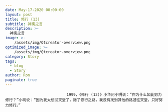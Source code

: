 ```yaml
---
date: May-17-2020 00:00:00
layout: post
title: 修行 (13)
subtitle: 神寓之言
description: >-
  神寓之言
image: >-
    /assets/img/Qtcreator-overview.png
optimized_image: >-
    /assets/img/Qtcreator-overview.png
category: Story
tags:
  - blog
  - Story
author: Ron
paginate: true
---
```


							　　1999，《修行 (13)》小华问小明说：“你为什么如此努力修行？”小明说：“因为我太想回天堂了，除了修行之路，我没有找到其他的路通往天堂，只好努力修行。”
							
							
						